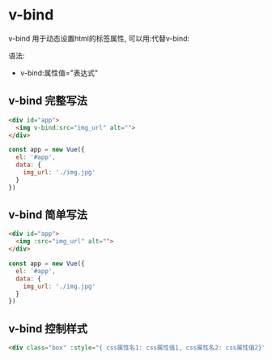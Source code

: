 # v-bind

v-bind 用于动态设置html的标签属性, 可以用:代替v-bind:

语法:

- v-bind:属性值="表达式"

## v-bind 完整写法
```html
<div id="app">
  <img v-bind:src="img_url" alt="">
</div>
```

```js
const app = new Vue({
  el: '#app',
  data: {
    img_url: './img.jpg'
  }
})
```

## v-bind 简单写法
```html
<div id="app">
  <img :src="img_url" alt="">
</div>
```

```js
const app = new Vue({
  el: '#app',
  data: {
    img_url: './img.jpg'
  }
})
```

## v-bind 控制样式

```html
<div class="box" :style="{ css属性名1: css属性值1, css属性名2: css属性值2}"></div>
```
